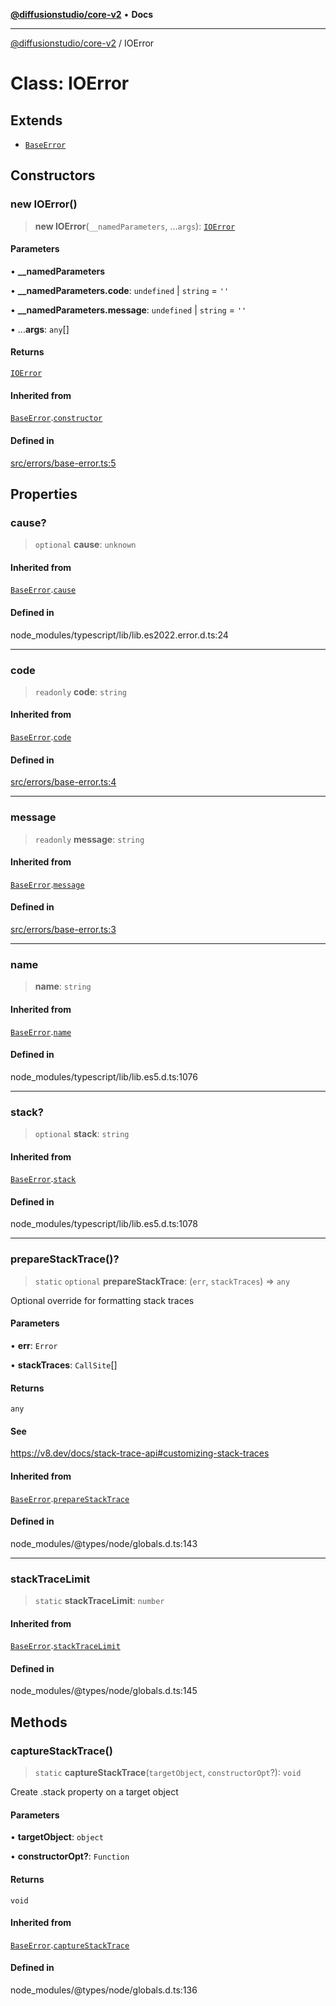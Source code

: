 [**@diffusionstudio/core-v2**](../README.md) • **Docs**

***

[@diffusionstudio/core-v2](../globals.md) / IOError

# Class: IOError

## Extends

- [`BaseError`](BaseError.md)

## Constructors

### new IOError()

> **new IOError**(`__namedParameters`, ...`args`): [`IOError`](IOError.md)

#### Parameters

• **\_\_namedParameters**

• **\_\_namedParameters.code**: `undefined` \| `string` = `''`

• **\_\_namedParameters.message**: `undefined` \| `string` = `''`

• ...**args**: `any`[]

#### Returns

[`IOError`](IOError.md)

#### Inherited from

[`BaseError`](BaseError.md).[`constructor`](BaseError.md#constructors)

#### Defined in

[src/errors/base-error.ts:5](https://github.com/diffusionstudio/core-v2/blob/ce69ef92917fd6c7f2f6e872cf6c87954dee9b56/src/errors/base-error.ts#L5)

## Properties

### cause?

> `optional` **cause**: `unknown`

#### Inherited from

[`BaseError`](BaseError.md).[`cause`](BaseError.md#cause)

#### Defined in

node\_modules/typescript/lib/lib.es2022.error.d.ts:24

***

### code

> `readonly` **code**: `string`

#### Inherited from

[`BaseError`](BaseError.md).[`code`](BaseError.md#code)

#### Defined in

[src/errors/base-error.ts:4](https://github.com/diffusionstudio/core-v2/blob/ce69ef92917fd6c7f2f6e872cf6c87954dee9b56/src/errors/base-error.ts#L4)

***

### message

> `readonly` **message**: `string`

#### Inherited from

[`BaseError`](BaseError.md).[`message`](BaseError.md#message)

#### Defined in

[src/errors/base-error.ts:3](https://github.com/diffusionstudio/core-v2/blob/ce69ef92917fd6c7f2f6e872cf6c87954dee9b56/src/errors/base-error.ts#L3)

***

### name

> **name**: `string`

#### Inherited from

[`BaseError`](BaseError.md).[`name`](BaseError.md#name)

#### Defined in

node\_modules/typescript/lib/lib.es5.d.ts:1076

***

### stack?

> `optional` **stack**: `string`

#### Inherited from

[`BaseError`](BaseError.md).[`stack`](BaseError.md#stack)

#### Defined in

node\_modules/typescript/lib/lib.es5.d.ts:1078

***

### prepareStackTrace()?

> `static` `optional` **prepareStackTrace**: (`err`, `stackTraces`) => `any`

Optional override for formatting stack traces

#### Parameters

• **err**: `Error`

• **stackTraces**: `CallSite`[]

#### Returns

`any`

#### See

https://v8.dev/docs/stack-trace-api#customizing-stack-traces

#### Inherited from

[`BaseError`](BaseError.md).[`prepareStackTrace`](BaseError.md#preparestacktrace)

#### Defined in

node\_modules/@types/node/globals.d.ts:143

***

### stackTraceLimit

> `static` **stackTraceLimit**: `number`

#### Inherited from

[`BaseError`](BaseError.md).[`stackTraceLimit`](BaseError.md#stacktracelimit)

#### Defined in

node\_modules/@types/node/globals.d.ts:145

## Methods

### captureStackTrace()

> `static` **captureStackTrace**(`targetObject`, `constructorOpt`?): `void`

Create .stack property on a target object

#### Parameters

• **targetObject**: `object`

• **constructorOpt?**: `Function`

#### Returns

`void`

#### Inherited from

[`BaseError`](BaseError.md).[`captureStackTrace`](BaseError.md#capturestacktrace)

#### Defined in

node\_modules/@types/node/globals.d.ts:136
